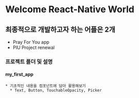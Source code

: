# Welcome React-Native World

## 최종적으로 개발하고자 하는 어플은 2개
  * Pray For You app
  * PIU Project renewal

### 프로젝트 폴더 및 설명
  #### my_first_app
    * 기초적인 내용을 컴포넌트에 담아 활용해보기
      * Text, Button, TouchableOpacity, Picker
